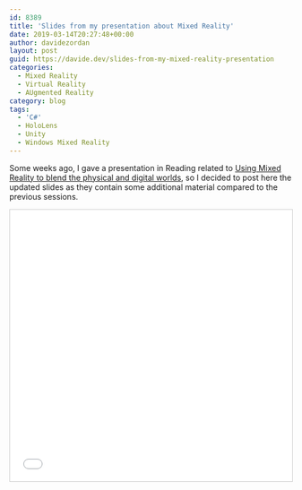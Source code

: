 ```yaml
---
id: 8389
title: 'Slides from my presentation about Mixed Reality'
date: 2019-03-14T20:27:48+00:00
author: davidezordan
layout: post
guid: https://davide.dev/slides-from-my-mixed-reality-presentation
categories:
  - Mixed Reality
  - Virtual Reality
  - AUgmented Reality
category: blog
tags:
  - 'C#'
  - HoloLens
  - Unity
  - Windows Mixed Reality
---
```

<p style="text-align: left;">Some weeks ago, I gave a presentation in Reading related to <a href="https://www.slideshare.net/DavideZordan1/using-mixed-reality-to-blend-the-physical-and-digital-worlds" target="_blank" rel="noopener">Using Mixed Reality to blend the physical and digital worlds</a>, so I decided to post here the updated slides as they contain some additional material compared to the previous sessions.</p>
<iframe src="//www.slideshare.net/slideshow/embed_code/key/zeMsW5ujp94IUH" width="595" height="485" frameborder="0" marginwidth="0" marginheight="0" scrolling="no" style="border:1px solid #CCC; border-width:1px; margin-bottom:5px; max-width: 100%;" allowfullscreen> </iframe>